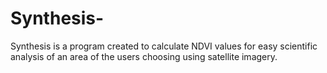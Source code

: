 # Synthesis-
Synthesis is a program created to calculate NDVI values for easy scientific analysis of an area of the users choosing using satellite imagery.
